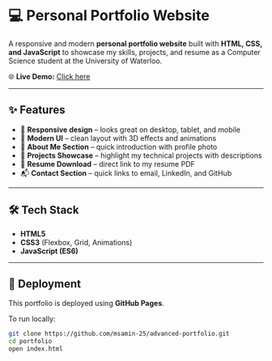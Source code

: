 # 💻 Personal Portfolio Website

A responsive and modern **personal portfolio website** built with **HTML, CSS, and JavaScript** to showcase my skills, projects, and resume as a Computer Science student at the University of Waterloo.

🌐 **Live Demo:** [Click here](https://msamin-25.github.io/my-portfolio/)

---

## ✨ Features

- 📱 **Responsive design** – looks great on desktop, tablet, and mobile
- 🎨 **Modern UI** – clean layout with 3D effects and animations
- 👤 **About Me Section** – quick introduction with profile photo
- 📂 **Projects Showcase** – highlight my technical projects with descriptions
- 📜 **Resume Download** – direct link to my resume PDF
- 📬 **Contact Section** – quick links to email, LinkedIn, and GitHub

---

## 🛠️ Tech Stack

- **HTML5**
- **CSS3** (Flexbox, Grid, Animations)
- **JavaScript (ES6)**

---

## 🚀 Deployment

This portfolio is deployed using **GitHub Pages**.

To run locally:

```bash
git clone https://github.com/msamin-25/advanced-portfolio.git
cd portfolio
open index.html
```

